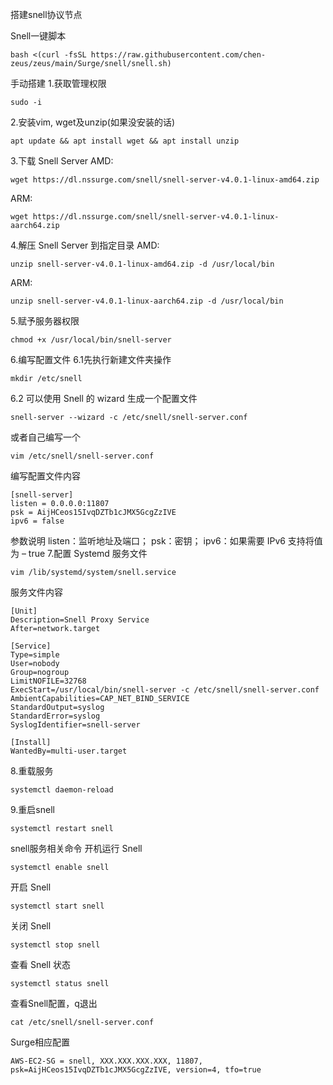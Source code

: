 搭建snell协议节点

Snell一键脚本
```
bash <(curl -fsSL https://raw.githubusercontent.com/chen-zeus/zeus/main/Surge/snell/snell.sh)
```

手动搭建
1.获取管理权限
```
sudo -i
```
2.安装vim, wget及unzip(如果没安装的话)
```
apt update && apt install wget && apt install unzip
```
3.下载 Snell Server
AMD:
```
wget https://dl.nssurge.com/snell/snell-server-v4.0.1-linux-amd64.zip
```
ARM:
```
wget https://dl.nssurge.com/snell/snell-server-v4.0.1-linux-aarch64.zip
```
4.解压 Snell Server 到指定目录
AMD:
```
unzip snell-server-v4.0.1-linux-amd64.zip -d /usr/local/bin
```
ARM:
```
unzip snell-server-v4.0.1-linux-aarch64.zip -d /usr/local/bin
```
5.赋予服务器权限
```
chmod +x /usr/local/bin/snell-server
```
6.编写配置文件
6.1先执行新建文件夹操作
```
mkdir /etc/snell
```
6.2
可以使用 Snell 的 wizard 生成一个配置文件
```
snell-server --wizard -c /etc/snell/snell-server.conf
```
或者自己编写一个
```
vim /etc/snell/snell-server.conf
```
编写配置文件内容
```
[snell-server]
listen = 0.0.0.0:11807
psk = AijHCeos15IvqDZTb1cJMX5GcgZzIVE
ipv6 = false
```
参数说明
listen：监听地址及端口； psk：密钥； ipv6：如果需要 IPv6 支持将值为 – true
7.配置 Systemd 服务文件
```
vim /lib/systemd/system/snell.service
```
服务文件内容
```
[Unit]
Description=Snell Proxy Service
After=network.target

[Service]
Type=simple
User=nobody
Group=nogroup
LimitNOFILE=32768
ExecStart=/usr/local/bin/snell-server -c /etc/snell/snell-server.conf
AmbientCapabilities=CAP_NET_BIND_SERVICE
StandardOutput=syslog
StandardError=syslog
SyslogIdentifier=snell-server

[Install]
WantedBy=multi-user.target
```
8.重载服务
```
systemctl daemon-reload
```
9.重启snell
```
systemctl restart snell
```


snell服务相关命令
开机运行 Snell
```
systemctl enable snell
```
开启 Snell
```
systemctl start snell
```
关闭 Snell
```
systemctl stop snell
```
查看 Snell 状态
```
systemctl status snell
```
查看Snell配置，q退出
```
cat /etc/snell/snell-server.conf
```


Surge相应配置
```
AWS-EC2-SG = snell, XXX.XXX.XXX.XXX, 11807, psk=AijHCeos15IvqDZTb1cJMX5GcgZzIVE, version=4, tfo=true
```
